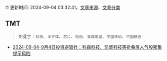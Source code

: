 :alarm_clock: 更新时间: 2024-09-04 03:32:41。[文章来源](/README.md)、[文章分类](/TAGS.md)

## TMT


> 关键字：`科技`、`半导体`、`芯片`、`电信`、`集成电路`、`中国移动`、`中国联通`



- [2024-09-04-9月4日投资避雷针：科森科技、凯盛科技等折叠屏人气股密集提示风险](https://www.cls.cn/detail/1788015) 
